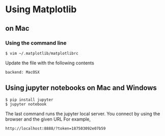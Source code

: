 # Using Matplotlib

## on Mac
### Using the command line
```
$ vim ~/.matplotlib/matplotlibrc
```
Update the file with the following contents
```
backend: MacOSX
```

## Using jupyter notebooks on Mac and Windows
```
$ pip install jupyter
$ jupyter notebook
```
The last command runs the jupyter local server.
You connect by using the browser and the given URL
For example,
```
http://localhost:8888/?token=187503092e07b59
```

